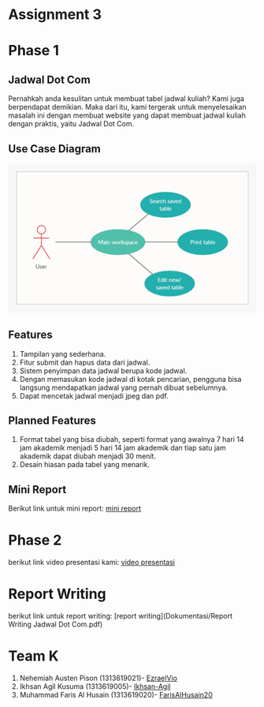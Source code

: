 # Assignment 3

# Phase 1

## Jadwal Dot Com
Pernahkah anda kesulitan untuk membuat tabel jadwal kuliah? Kami juga berpendapat demikian. Maka dari itu, kami tergerak untuk menyelesaikan masalah ini dengan membuat website yang dapat membuat jadwal kuliah dengan praktis, yaitu Jadwal Dot Com.

## Use Case Diagram
<img src="Dokumentasi/use_case_diagram.jpeg"/>

## Features
1.  Tampilan yang sederhana.
2.  Fitur submit dan hapus data dari jadwal.
3.	Sistem penyimpan data jadwal berupa kode jadwal.
4.	Dengan memasukan kode jadwal di kotak pencarian, pengguna bisa langsung mendapatkan jadwal yang pernah dibuat sebelumnya.
5.	Dapat mencetak jadwal menjadi jpeg dan pdf.

## Planned Features 
1.  Format tabel yang bisa diubah, seperti format yang awalnya 7 hari 14 jam akademik menjadi 5 hari 14 jam akademik dan tiap satu jam akademik dapat diubah menjadi 30 menit.
2.  Desain hiasan pada tabel yang menarik.

## Mini Report
Berikut link untuk mini report: [mini report](mini-report.md)

# Phase 2
berikut link video presentasi kami: [video presentasi](https://youtu.be/MM-FzABsrAM)

# Report Writing
berikut link untuk report writing: [report writing](Dokumentasi/Report Writing Jadwal Dot Com.pdf)

# Team K
1.  Nehemiah Austen Pison (1313619021)- [EzraelVio](https://github.com/EzraelVio)
2.  Ikhsan Agil Kusuma (1313619005)- [Ikhsan-Agil](https://github.com/Ikhsan-Agil)
3.  Muhammad Faris Al Husain (1313619020)- [FarisAlHusain20](https://github.com/FarisAlHusain20)





